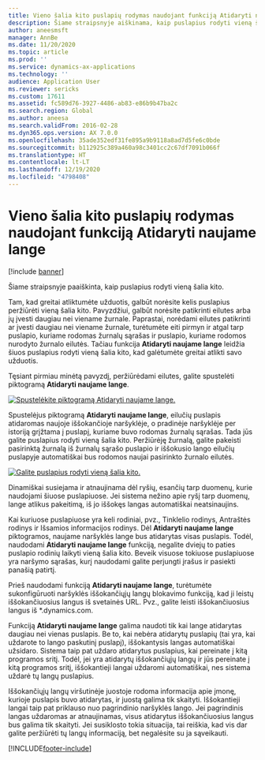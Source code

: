 ```yaml
---
title: Vieno šalia kito puslapių rodymas naudojant funkciją Atidaryti naujame lange
description: Šiame straipsnyje aiškinama, kaip puslapius rodyti vieną šalia kito.
author: aneesmsft
manager: AnnBe
ms.date: 11/20/2020
ms.topic: article
ms.prod: ''
ms.service: dynamics-ax-applications
ms.technology: ''
audience: Application User
ms.reviewer: sericks
ms.custom: 17611
ms.assetid: fc589d76-3927-4486-ab83-e86b9b47ba2c
ms.search.region: Global
ms.author: aneesa
ms.search.validFrom: 2016-02-28
ms.dyn365.ops.version: AX 7.0.0
ms.openlocfilehash: 35ade352edf31fe895a9b9118a8ad7d5fe6c0bde
ms.sourcegitcommit: b112925c389a460a98c3401cc2c67df7091b066f
ms.translationtype: HT
ms.contentlocale: lt-LT
ms.lasthandoff: 12/19/2020
ms.locfileid: "4798408"
---
```

# <a name="show-pages-side-by-side-using-the-open-in-new-window-feature"></a>Vieno šalia kito puslapių rodymas naudojant funkciją Atidaryti naujame lange

[!include [banner](../includes/banner.md)]

Šiame straipsnyje paaiškinta, kaip puslapius rodyti vieną šalia kito.

Tam, kad greitai atliktumėte užduotis, galbūt norėsite kelis puslapius peržiūrėti vieną šalia kito. Pavyzdžiui, galbūt norėsite patikrinti eilutes arba jų įvesti daugiau nei viename žurnale. Paprastai, norėdami eilutes patikrinti ar įvesti daugiau nei viename žurnale, turėtumėte eiti pirmyn ir atgal tarp puslapio, kuriame rodomas žurnalų sąrašas ir puslapio, kuriame rodomos nurodyto žurnalo eilutės. Tačiau funkcija **Atidaryti naujame lange** leidžia šiuos puslapius rodyti vieną šalia kito, kad galėtumėte greitai atlikti savo užduotis.

Tęsiant pirmiau minėtą pavyzdį, peržiūrėdami eilutes, galite spustelėti piktogramą **Atidaryti naujame lange**.

[![Spustelėkite piktogramą Atidaryti naujame lange.](./media/open-in-new-window-icon.png)](./media/open-in-new-window-icon.png)

Spustelėjus piktogramą **Atidaryti naujame lange**, eilučių puslapis atidaromas naujoje iššokančioje naršyklėje, o pradinėje naršyklėje per istoriją grįžtama į puslapį, kuriame buvo rodomas žurnalų sąrašas. Tada jūs galite puslapius rodyti vieną šalia kito. Peržiūrėję žurnalą, galite pakeisti pasirinktą žurnalą iš žurnalų sąrašo puslapio ir iššokusio lango eilučių puslapyje automatiškai bus rodomos naujai pasirinkto žurnalo eilutės.

[![Galite puslapius rodyti vieną šalia kito.](./media/pages-show-side-by-side.png)](./media/pages-show-side-by-side.png)

Dinamiškai susiejama ir atnaujinama dėl ryšių, esančių tarp duomenų, kurie naudojami šiuose puslapiuose. Jei sistema nežino apie ryšį tarp duomenų, lange atlikus pakeitimą, iš jo iššokęs langas automatiškai neatsinaujins.

Kai kuriuose puslapiuose yra keli rodiniai, pvz., Tinklelio rodinys, Antraštės rodinys ir Išsamios informacijos rodinys. Dėl **Atidaryti naujame lange** piktogramos, naujame naršyklės lange bus atidarytas visas puslapis. Todėl, naudodami **Atidaryti naujame lange** funkciją, negalite dviejų to paties puslapio rodinių laikyti vieną šalia kito. Beveik visuose tokiuose puslapiuose yra naršymo sąrašas, kurį naudodami galite perjungti įrašus ir pasiekti panašią patirtį.

Prieš naudodami funkciją **Atidaryti naujame lange**, turėtumėte sukonfigūruoti naršyklės iššokančiųjų langų blokavimo funkciją, kad ji leistų iššokančiuosius langus iš svetainės URL. Pvz., galite leisti iššokančiuosius langus iš \*.dynamics.com.

Funkciją **Atidaryti naujame lange** galima naudoti tik kai lange atidarytas daugiau nei vienas puslapis. Be to, kai nebėra atidarytų puslapių (tai yra, kai uždarote to lango paskutinį puslapį), iššokantysis langas automatiškai užsidaro. Sistema taip pat uždaro atidarytus puslapius, kai pereinate į kitą programos sritį. Todėl, jei yra atidarytų iššokančiųjų langų ir jūs pereinate į kitą programos sritį, iššokantieji langai uždaromi automatiškai, nes sistema uždarė tų langų puslapius.

Iššokančiųjų langų viršutinėje juostoje rodoma informacija apie įmonę, kurioje puslapis buvo atidarytas, ir juostą galima tik skaityti. Iššokantieji langai taip pat priklauso nuo pagrindinio naršyklės lango. Jei pagrindinis langas uždaromas ar atnaujinamas, visus atidarytus iššokančiuosius langus bus galima tik skaityti. Jei susiklosto tokia situacija, tai reiškia, kad vis dar galite peržiūrėti tų langų informaciją, bet negalėsite su ja sąveikauti.


[!INCLUDE[footer-include](../../../includes/footer-banner.md)]